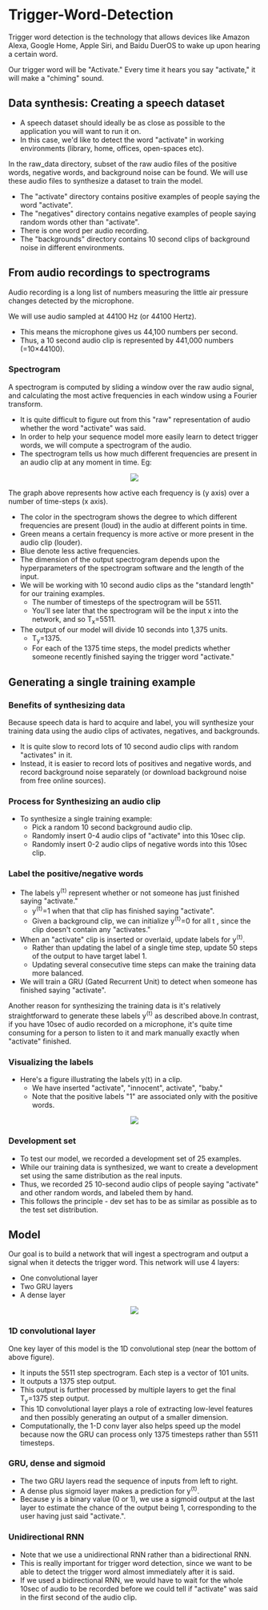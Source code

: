 # Trigger-Word-Detection
Trigger word detection is the technology that allows devices like Amazon Alexa, Google Home, Apple Siri, and Baidu DuerOS to wake up upon hearing a certain word.

Our trigger word will be "Activate." Every time it hears you say "activate," it will make a "chiming" sound.

## Data synthesis: Creating a speech dataset
- A speech dataset should ideally be as close as possible to the application you will want to run it on.
- In this case, we'd like to detect the word "activate" in working environments (library, home, offices, open-spaces etc).

In the raw_data directory, subset of the raw audio files of the positive words, negative words, and background noise can be found. We will use these audio files to synthesize a dataset to train the model.
- The "activate" directory contains positive examples of people saying the word "activate".
- The "negatives" directory contains negative examples of people saying random words other than "activate".
- There is one word per audio recording.
- The "backgrounds" directory contains 10 second clips of background noise in different environments.
## From audio recordings to spectrograms
Audio recording is a long list of numbers measuring the little air pressure changes detected by the microphone.

We will use audio sampled at 44100 Hz (or 44100 Hertz).
- This means the microphone gives us 44,100 numbers per second.
- Thus, a 10 second audio clip is represented by 441,000 numbers (=10×44100).
### Spectrogram
A spectrogram is computed by sliding a window over the raw audio signal, and calculating the most active frequencies in each window using a Fourier transform.

- It is quite difficult to figure out from this "raw" representation of audio whether the word "activate" was said.
- In order to help your sequence model more easily learn to detect trigger words, we will compute a spectrogram of the audio.
- The spectrogram tells us how much different frequencies are present in an audio clip at any moment in time.
Eg:
<p align = 'center'>
  <img src = '/images/train_reference.png'>
</p>
The graph above represents how active each frequency is (y axis) over a number of time-steps (x axis).

- The color in the spectrogram shows the degree to which different frequencies are present (loud) in the audio at different points in time.
- Green means a certain frequency is more active or more present in the audio clip (louder).
- Blue denote less active frequencies.
- The dimension of the output spectrogram depends upon the hyperparameters of the spectrogram software and the length of the input.
- We will be working with 10 second audio clips as the "standard length" for our training examples.
  - The number of timesteps of the spectrogram will be 5511.
  - You'll see later that the spectrogram will be the input x into the network, and so T<sub>x</sub>=5511.
- The output of our model will divide 10 seconds into 1,375 units.
  - T<sub>y</sub>=1375.
  - For each of the 1375 time steps, the model predicts whether someone recently finished saying the trigger word "activate."

## Generating a single training example
### Benefits of synthesizing data
Because speech data is hard to acquire and label, you will synthesize your training data using the audio clips of activates, negatives, and backgrounds.

- It is quite slow to record lots of 10 second audio clips with random "activates" in it.
- Instead, it is easier to record lots of positives and negative words, and record background noise separately (or download background noise from free online sources).

### Process for Synthesizing an audio clip
- To synthesize a single training example:
  - Pick a random 10 second background audio clip.
  - Randomly insert 0-4 audio clips of "activate" into this 10sec clip.
  - Randomly insert 0-2 audio clips of negative words into this 10sec clip.

### Label the positive/negative words
- The labels y<sup>⟨t⟩</sup> represent whether or not someone has just finished saying "activate."
  - y<sup>⟨t⟩</sup>=1  when that that clip has finished saying "activate".
  - Given a background clip, we can initialize  y<sup>⟨t⟩</sup>=0  for all  t , since the clip doesn't contain any "activates."
- When an "activate" clip is inserted or overlaid, update labels for y<sup>⟨t⟩</sup>.
  - Rather than updating the label of a single time step, update 50 steps of the output to have target label 1.
  - Updating several consecutive time steps can make the training data more balanced.
- We will train a GRU (Gated Recurrent Unit) to detect when someone has finished saying "activate".


Another reason for synthesizing the training data is it's relatively straightforward to generate these labels  y<sup>⟨t⟩</sup>  as described above.In contrast, if you have 10sec of audio recorded on a microphone, it's quite time consuming for a person to listen to it and mark manually exactly when "activate" finished.

### Visualizing the labels
- Here's a figure illustrating the labels  y⟨t⟩  in a clip.
  - We have inserted "activate", "innocent", activate", "baby."
  - Note that the positive labels "1" are associated only with the positive words.
<p align = 'center'>
  <img src = '/images/label_diagram.png'>
</p>

### Development set
- To test our model, we recorded a development set of 25 examples.
- While our training data is synthesized, we want to create a development set using the same distribution as the real inputs.
- Thus, we recorded 25 10-second audio clips of people saying "activate" and other random words, and labeled them by hand.
- This follows the principle - dev set has to be as similar as possible as to the test set distribution.

## Model
Our goal is to build a network that will ingest a spectrogram and output a signal when it detects the trigger word. This network will use 4 layers:
* One convolutional layer
* Two GRU layers
* A dense layer
<p align = 'center'>
  <img src = '/images/model.png'>
</p>

### 1D convolutional layer
One key layer of this model is the 1D convolutional step (near the bottom of above figure).
- It inputs the 5511 step spectrogram. Each step is a vector of 101 units.
- It outputs a 1375 step output.
- This output is further processed by multiple layers to get the final  T<sub>y</sub>=1375  step output.
- This 1D convolutional layer plays a role of extracting low-level features and then possibly generating an output of a smaller dimension.
- Computationally, the 1-D conv layer also helps speed up the model because now the GRU can process only 1375 timesteps rather than 5511 timesteps.
### GRU, dense and sigmoid
- The two GRU layers read the sequence of inputs from left to right.
- A dense plus sigmoid layer makes a prediction for  y<sup>⟨t⟩</sup>.
-  Because  y  is a binary value (0 or 1), we use a sigmoid output at the last layer to estimate the chance of the output being 1, corresponding to the user having just said "activate.".
### Unidirectional RNN
- Note that we use a unidirectional RNN rather than a bidirectional RNN.
- This is really important for trigger word detection, since we want to be able to detect the trigger word almost immediately after it is said.
- If we used a bidirectional RNN, we would have to wait for the whole 10sec of audio to be recorded before we could tell if "activate" was said in the first second of the audio clip.

